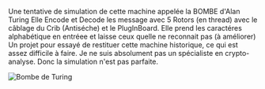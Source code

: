 Une tentative de simulation de cette machine appelée la BOMBE d'Alan Turing
Elle Encode et Decode les message avec 5 Rotors (en thread) avec le câblage du Crib (Antiséche) et le PlugInBoard.
Elle prend les caractéres alphabétique en entréee et laisse ceux quelle ne reconnait pas (à améliorer)
Un projet pour essayé de restituer cette machine historique, ce qui est assez difficile à faire. 
Je ne suis absolument pas un spécialiste en crypto-analyse. Donc la simulation n'est pas parfaite.

![Bombe de Turing](https://github.com/user-attachments/assets/9a379af8-c689-42c9-8cbd-bd40a4d61068)
